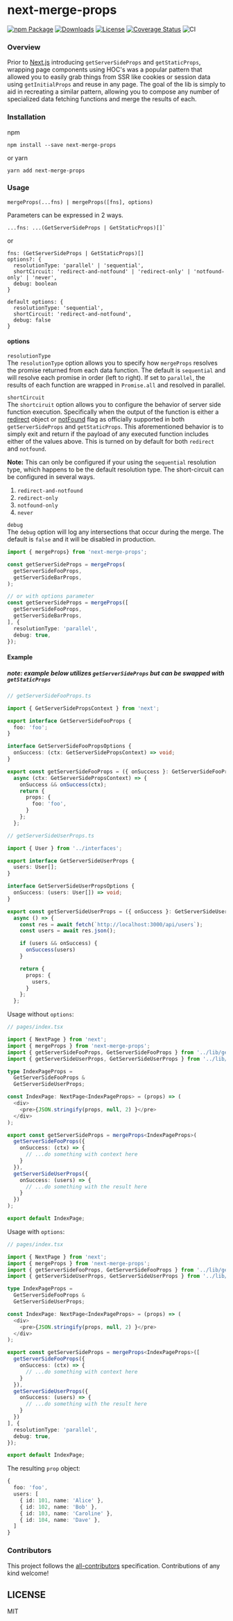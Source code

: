 # next-merge-props

[![npm Package](https://img.shields.io/npm/v/next-merge-props.svg)](https://www.npmjs.org/package/next-merge-props)
[![Downloads](https://img.shields.io/npm/dm/next-merge-props)](https://www.npmjs.com/package/next-merge-props)
[![License](https://img.shields.io/npm/l/next-merge-props.svg)](https://github.com/platypusrex/next-merge-props/blob/master/LICENSE)
[![Coverage Status](https://coveralls.io/repos/github/platypusrex/next-merge-props/badge.svg?branch=chore/coveralls-github-action)](https://coveralls.io/github/platypusrex/next-merge-props?branch=chore/coveralls-github-action)
![CI](https://github.com/platypusrex/next-merge-props/workflows/CI/badge.svg)

### Overview
Prior to [Next.js](https://nextjs.org) introducing `getServerSideProps` and `getStaticProps`,
wrapping page components using HOC's was a popular pattern that allowed you to easily grab things
from SSR like cookies or session data using `getInitialProps` and reuse in any page. The goal of the lib 
is simply to aid in recreating a similar pattern, allowing you to compose any number of specialized data fetching
functions and merge the results of each.  

### Installation
npm
```shell script
npm install --save next-merge-props
```

or yarn
```shell script
yarn add next-merge-props
```

### Usage

```
mergeProps(...fns) | mergeProps([fns], options)
```

Parameters can be expressed in 2 ways.

```
...fns: ...(GetServerSideProps | GetStaticProps)[]`
```
or

```
fns: (GetServerSideProps | GetStaticProps)[]
options?: {
  resolutionType: 'parallel' | 'sequential',
  shortCircuit: 'redirect-and-notfound' | 'redirect-only' | 'notfound-only' | 'never',
  debug: boolean
}

default options: {
  resolutionType: 'sequential',
  shortCircuit: 'redirect-and-notfound',
  debug: false
}
```
    
#### options
`resolutionType` <br/>
The `resolutionType` option allows you to specify how `mergeProps` resolves the promise
returned from each data function. The default is `sequential` and will resolve each promise
in order (left to right). If set to `parallel`, the results of each function are wrapped in
`Promise.all` and resolved in parallel. 

`shortCircuit` <br/>
The `shortciruit` option allows you to configure the behavior of server side function execution.
Specifically when the output of the function is either a [redirect](https://nextjs.org/docs/api-reference/data-fetching/get-server-side-props#redirect)
object or [notFound](https://nextjs.org/docs/api-reference/data-fetching/get-server-side-props#notfound)
flag as officially supported in both `getServerSideProps` and `getStaticProps`. This aforementioned behavior
is to simply exit and return if the payload of any executed function includes either of the values above. 
This is turned on by default for both `redirect` and `notfound`. 

**Note:** This can only be configured if your using the `sequential` resolution type, which happens
to be the default resolution type. The short-circuit can be configured in several ways.
1. `redirect-and-notfound` 
2. `redirect-only`
3. `notfound-only`
4. `never`

`debug` <br/>
The `debug` option will log any intersections that occur during the merge. The default is 
`false` and it will be disabled in production.    
```typescript  
import { mergeProps} from 'next-merge-props';

const getServerSideProps = mergeProps(
  getServerSideFooProps,
  getServerSideBarProps,
);

// or with options parameter
const getServerSideProps = mergeProps([
  getServerSideFooProps,
  getServerSideBarProps,
], {
  resolutionType: 'parallel',
  debug: true,
});
```

#### Example
##### __note:__ example below utilizes `getServerSideProps` but can be swapped with `getStaticProps` 
```typescript
// getServerSideFooProps.ts

import { GetServerSidePropsContext } from 'next';

export interface GetServerSideFooProps {
  foo: 'foo';
}

interface GetServerSideFooPropsOptions {
  onSuccess: (ctx: GetServerSidePropsContext) => void;
}

export const getServerSideFooProps = ({ onSuccess }: GetServerSideFooPropsOptions) =>
  async (ctx: GetServerSidePropsContext) => {
    onSuccess && onSuccess(ctx);
    return {
      props: {
        foo: 'foo',
      }
    };
  };
```
```typescript
// getServerSideUserProps.ts

import { User } from '../interfaces';

export interface GetServerSideUserProps {
  users: User[];
}

interface GetServerSideUserPropsOptions {
  onSuccess: (users: User[]) => void;
}

export const getServerSideUserProps = ({ onSuccess }: GetServerSideUserPropsOptions) =>
  async () => {
    const res = await fetch(`http://localhost:3000/api/users`);
    const users = await res.json();

    if (users && onSuccess) {
      onSuccess(users)
    }

    return {
      props: {
        users,
      }
    };
  };
```

Usage without `options`:
```typescript
// pages/index.tsx

import { NextPage } from 'next';
import { mergeProps } from 'next-merge-props';
import { getServerSideFooProps, GetServerSideFooProps } from '../lib/getServerSideFooProps';
import { getServerSideUserProps, GetServerSideUserProps } from '../lib/getServerSideUserProps';

type IndexPageProps =
  GetServerSideFooProps &
  GetServerSideUserProps;

const IndexPage: NextPage<IndexPageProps> = (props) => (
  <div>
    <pre>{JSON.stringify(props, null, 2) }</pre>
  </div>
);

export const getServerSideProps = mergeProps<IndexPageProps>(
  getServerSideFooProps({
    onSuccess: (ctx) => {
      // ...do something with context here
    }
  }),
  getServerSideUserProps({
    onSuccess: (users) => {
      // ...do something with the result here
    }
  })
);

export default IndexPage;
```

Usage with `options`:
```typescript
// pages/index.tsx

import { NextPage } from 'next';
import { mergeProps } from 'next-merge-props';
import { getServerSideFooProps, GetServerSideFooProps } from '../lib/getServerSideFooProps';
import { getServerSideUserProps, GetServerSideUserProps } from '../lib/getServerSideUserProps';

type IndexPageProps =
  GetServerSideFooProps &
  GetServerSideUserProps;

const IndexPage: NextPage<IndexPageProps> = (props) => (
  <div>
    <pre>{JSON.stringify(props, null, 2) }</pre>
  </div>
);

export const getServerSideProps = mergeProps<IndexPageProps>([
  getServerSideFooProps({
    onSuccess: (ctx) => {
      // ...do something with context here
    }
  }),
  getServerSideUserProps({
    onSuccess: (users) => {
      // ...do something with the result here
    }
  })
], {
  resolutionType: 'parallel',
  debug: true,
});

export default IndexPage;
```

The resulting `prop` object:
```typescript
{
  foo: 'foo',
  users: [
    { id: 101, name: 'Alice' },
    { id: 102, name: 'Bob' },
    { id: 103, name: 'Caroline' },
    { id: 104, name: 'Dave' },
  ]
}
```
### Contributors
This project follows the [all-contributors](https://github.com/all-contributors/all-contributors) specification. Contributions of any kind welcome!

## LICENSE
MIT
